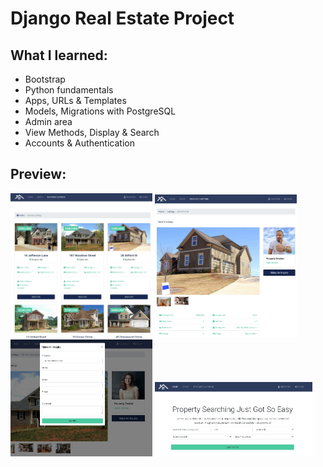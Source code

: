# Django Real Estate Project

## What I learned:
- Bootstrap
- Python fundamentals
- Apps, URLs & Templates
- Models, Migrations with PostgreSQL
- Admin area
- View Methods, Display & Search
- Accounts & Authentication

## Preview:
<!--![test image](https://github.com/sergiornelas/react-burger-project/blob/main/burger1.jpeg) <!-- .element height="50%" width="50%" -->

<p float="left">
  <img src="https://github.com/sergiornelas/Real_Estate_webApp/blob/master/readmeImages/btre1.jpeg" width="45%" height="45%">
  <img src="https://github.com/sergiornelas/Real_Estate_webApp/blob/master/readmeImages/btre2.jpeg" width="45%" height="45%">
  <img src="https://github.com/sergiornelas/Real_Estate_webApp/blob/master/readmeImages/btre3.jpeg" width="45%" height="45%">
  <img src="https://github.com/sergiornelas/Real_Estate_webApp/blob/master/readmeImages/btre4.jpeg" width="50%" height="60%">
  
</p>
